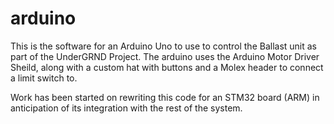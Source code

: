 # arduino
This is the software for an Arduino Uno to use to control the Ballast unit as part of the UnderGRND Project.
The arduino uses the Arduino Motor Driver Sheild, along with a custom hat with buttons and a Molex header to connect a limit switch to.

Work has been started on rewriting this code for an STM32 board (ARM) in anticipation of its integration with the rest of the system.
